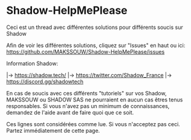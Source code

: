 # Shadow-HelpMePlease
Ceci est un thread avec différentes solutions pour différents soucis sur Shadow

Afin de voir les différentes solutions, cliquez sur "Issues" en haut ou ici: https://github.com/MAKSSOUW/Shadow-HelpMePlease/issues

Information Shadow:

|-> https://shadow.tech/
|-> https://twitter.com/Shadow_France
|-> https://discord.gg/shadowtech


En cas de soucis avec ces différents "tutoriels" sur vos Shadow, MAKSSOUW ou SHADOW SAS ne pourraient en aucun cas êtres tenus responsables.
Si vous n'avez pas un minimum de connaissances, demandez de l'aide avant de faire quoi que ce soit.

Ces lignes sont considérées comme lue. Si vous n'acceptez pas ceci. Partez immédiatement de cette page.
